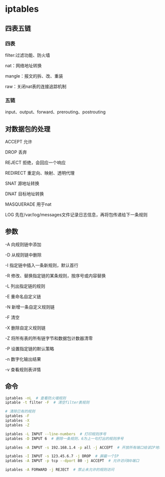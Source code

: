 # iptables

## 四表五链

### 四表

filter:过滤功能、防火墙

nat：网络地址转换

mangle：报文的拆、改、重装

raw：关闭nat表的连接追踪机制

### 五链

input、output、forward、prerouting、postrouting

## 对数据包的处理

ACCEPT 允许

DROP 丢弃

REJECT 拒绝，会回应一个响应

REDIRECT 重定向、映射、透明代理

SNAT 源地址转换

DNAT 目标地址转换

MASQUERADE 用于nat

LOG 先在/var/log/messages文件记录日志信息，再将包传递给下一条规则

## 参数

-A 向规则链中添加

-D 从规则链中删除

-I 指定链中插入一条新规则，默认首行

-R 修改、替换指定链的某条规则，按序号或内容替换

-L 列出指定链的规则

-E 重命名自定义链

-N 新增一条自定义规则链

-F 清空

-X 删除自定义规则链

-Z 将所有表的所有链字节和数据包计数器清零

-P 设置指定链的默认策略

-n 数字化输出结果

-v 查看规则表详情

## 命令

``` bash
iptables -nL  # 查看防火墙规则
iptable -t filter -F  # 清空filter表规则

# 清除已有的规则
iptables -F
iptables -X
iptables -Z
```

``` bash
iptables -L INPUT --line-numbers  # 打印规则序号
iptables -D INPUT 6  # 删除一条规则，6为上一句打出的规则序号

iptables -A INPUT -s 192.168.1.4 -p all -j ACCEPT  # 开放所有端口给该IP地址

iptables -I INPUT -s 123.45.6.7 -j DROP  # 屏蔽一个IP
iptables -A INPUT -p tcp --dport 80 -j ACCEPT  # 允许访问80端口

iptables -A FORWARD -j REJECT  # 禁止未允许的规则访问
```